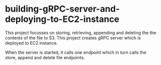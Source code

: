 # building-gRPC-server-and-deploying-to-EC2-instance

This project focusses on storing, retrieving, appending and deleting the the contents of the file to S3. This project creates gRPC server which is deployed to EC2 instance.

When the server is started, it calls one endpoint which in turn calls the store, append and delete file endpoints.
